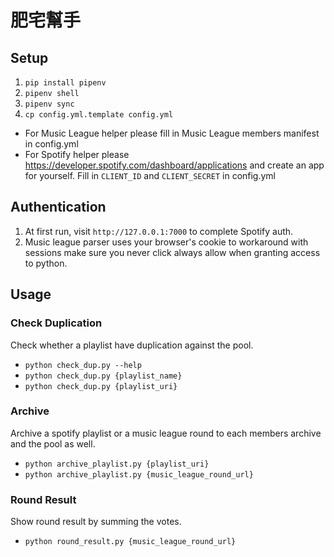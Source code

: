 # 肥宅幫手

## Setup
1. `pip install pipenv`
2. `pipenv shell`
3. `pipenv sync`
4. `cp config.yml.template config.yml`

* For Music League helper please fill in Music League members manifest in config.yml
* For Spotify helper please https://developer.spotify.com/dashboard/applications 
and create an app for yourself. Fill in `CLIENT_ID` and `CLIENT_SECRET` in config.yml

## Authentication
1. At first run, visit `http://127.0.0.1:7000` to complete Spotify auth.
2. Music league parser uses your browser's cookie to workaround with sessions
make sure you never click always allow when granting access to python.

## Usage

### Check Duplication
Check whether a playlist have duplication against the pool.

* `python check_dup.py --help`
* `python check_dup.py {playlist_name}`
* `python check_dup.py {playlist_uri}`

### Archive 
Archive a spotify playlist or a music league round to each members archive and
the pool as well.

* `python archive_playlist.py {playlist_uri}`
* `python archive_playlist.py {music_league_round_url}`

### Round Result
Show round result by summing the votes.

* `python round_result.py {music_league_round_url}`
